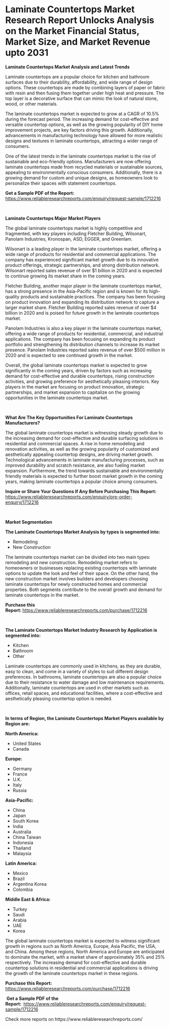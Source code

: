 <p><h1>Laminate Countertops Market Research Report Unlocks Analysis on the Market Financial Status, Market Size, and Market Revenue upto 2031</h1></p><p><strong>Laminate Countertops Market Analysis and Latest Trends</strong></p>
<p><p>Laminate countertops are a popular choice for kitchen and bathroom surfaces due to their durability, affordability, and wide range of design options. These countertops are made by combining layers of paper or fabric with resin and then fusing them together under high heat and pressure. The top layer is a decorative surface that can mimic the look of natural stone, wood, or other materials.</p><p>The laminate countertops market is expected to grow at a CAGR of 10.5% during the forecast period. The increasing demand for cost-effective and versatile countertop options, as well as the growing popularity of DIY home improvement projects, are key factors driving this growth. Additionally, advancements in manufacturing technology have allowed for more realistic designs and textures in laminate countertops, attracting a wider range of consumers.</p><p>One of the latest trends in the laminate countertops market is the rise of sustainable and eco-friendly options. Manufacturers are now offering laminate countertops made from recycled materials or sustainable sources, appealing to environmentally conscious consumers. Additionally, there is a growing demand for custom and unique designs, as homeowners look to personalize their spaces with statement countertops.</p></p>
<p><strong>Get a Sample PDF of the Report:&nbsp;</strong> <a href="https://www.reliableresearchreports.com/enquiry/request-sample/1712216">https://www.reliableresearchreports.com/enquiry/request-sample/1712216</a></p>
<p>&nbsp;</p>
<p><strong>Laminate Countertops Major Market Players</strong></p>
<p><p>The global laminate countertops market is highly competitive and fragmented, with key players including Fletcher Building, Wilsonart, Panolam Industries, Kronospan, ASD, EGGER, and Greenlam.</p><p>Wilsonart is a leading player in the laminate countertops market, offering a wide range of products for residential and commercial applications. The company has experienced significant market growth due to its innovative product offerings, strategic partnerships, and strong distribution network. Wilsonart reported sales revenue of over $1 billion in 2020 and is expected to continue growing its market share in the coming years.</p><p>Fletcher Building, another major player in the laminate countertops market, has a strong presence in the Asia-Pacific region and is known for its high-quality products and sustainable practices. The company has been focusing on product innovation and expanding its distribution network to capture a larger market share. Fletcher Building reported sales revenue of over $4 billion in 2020 and is poised for future growth in the laminate countertops market.</p><p>Panolam Industries is also a key player in the laminate countertops market, offering a wide range of products for residential, commercial, and industrial applications. The company has been focusing on expanding its product portfolio and strengthening its distribution channels to increase its market presence. Panolam Industries reported sales revenue of over $500 million in 2020 and is expected to see continued growth in the market.</p><p>Overall, the global laminate countertops market is expected to grow significantly in the coming years, driven by factors such as increasing demand for cost-effective and durable countertops, rising construction activities, and growing preference for aesthetically pleasing interiors. Key players in the market are focusing on product innovation, strategic partnerships, and market expansion to capitalize on the growing opportunities in the laminate countertops market.</p></p>
<p>&nbsp;</p>
<p><strong>What Are The Key Opportunities For Laminate Countertops Manufacturers?</strong></p>
<p><p>The global laminate countertops market is witnessing steady growth due to the increasing demand for cost-effective and durable surfacing solutions in residential and commercial spaces. A rise in home remodeling and renovation activities, as well as the growing popularity of customized and aesthetically appealing countertop designs, are driving market growth. Technological advancements in laminate manufacturing processes, such as improved durability and scratch resistance, are also fueling market expansion. Furthermore, the trend towards sustainable and environmentally friendly materials is expected to further boost market growth in the coming years, making laminate countertops a popular choice among consumers.</p></p>
<p><strong>Inquire or Share Your Questions If Any Before Purchasing This Report:</strong> <a href="https://www.reliableresearchreports.com/enquiry/pre-order-enquiry/1712216">https://www.reliableresearchreports.com/enquiry/pre-order-enquiry/1712216</a></p>
<p>&nbsp;</p>
<p><strong>Market Segmentation</strong></p>
<p><strong>The Laminate Countertops Market Analysis by types is segmented into:</strong></p>
<p><ul><li>Remodeling</li><li>New Construction</li></ul></p>
<p><p>The laminate countertops market can be divided into two main types: remodeling and new construction. Remodeling market refers to homeowners or businesses replacing existing countertops with laminate options to update the look and feel of their space. On the other hand, the new construction market involves builders and developers choosing laminate countertops for newly constructed homes and commercial properties. Both segments contribute to the overall growth and demand for laminate countertops in the market.</p></p>
<p><strong>Purchase this Report:&nbsp;</strong><a href="https://www.reliableresearchreports.com/purchase/1712216">https://www.reliableresearchreports.com/purchase/1712216</a></p>
<p>&nbsp;</p>
<p><strong>The Laminate Countertops Market Industry Research by Application is segmented into:</strong></p>
<p><ul><li>Kitchen</li><li>Bathroom</li><li>Other</li></ul></p>
<p><p>Laminate countertops are commonly used in kitchens, as they are durable, easy to clean, and come in a variety of styles to suit different design preferences. In bathrooms, laminate countertops are also a popular choice due to their resistance to water damage and low maintenance requirements. Additionally, laminate countertops are used in other markets such as offices, retail spaces, and educational facilities, where a cost-effective and aesthetically pleasing countertop option is needed.</p></p>
<p>&nbsp;</p>
<p><strong>In terms of Region, the Laminate Countertops Market Players available by Region are:</strong></p>
<p>
    <p> <strong> North America: </strong>
        <ul>
            <li>United States</li>
            <li>Canada</li>
        </ul>
        </p> 
    <p> <strong> Europe: </strong>
        <ul>
            <li>Germany</li>
            <li>France</li>
            <li>U.K.</li>
            <li>Italy</li>
            <li>Russia</li>
        </ul>
        </p> 
    <p> <strong> Asia-Pacific: </strong>
        <ul>
            <li>China</li>
            <li>Japan</li>
            <li>South Korea</li>
            <li>India</li>
            <li>Australia</li>
            <li>China Taiwan</li>
            <li>Indonesia</li>
            <li>Thailand</li>
            <li>Malaysia</li>
        </ul>
        </p> 
    <p> <strong> Latin America: </strong>
        <ul>
            <li>Mexico</li>
            <li>Brazil</li>
            <li>Argentina Korea</li>
            <li>Colombia</li>
        </ul>
        </p> 
    <p> <strong> Middle East & Africa: </strong>
        <ul>
            <li>Turkey</li>
            <li>Saudi</li>
            <li>Arabia</li>
            <li>UAE</li>
            <li>Korea</li>
        </ul>
    </p>
    </p>
<p><p>The global laminate countertops market is expected to witness significant growth in regions such as North America, Europe, Asia Pacific, the USA, and China. Among these regions, North America and Europe are anticipated to dominate the market, with a market share of approximately 35% and 25% respectively. The increasing demand for cost-effective and durable countertop solutions in residential and commercial applications is driving the growth of the laminate countertops market in these regions.</p></p>
<p><strong>Purchase this Report: </strong><a href="https://www.reliableresearchreports.com/purchase/1712216">https://www.reliableresearchreports.com/purchase/1712216</a></p>
<p>&nbsp;<strong>Get a Sample PDF of the Report:&nbsp;&nbsp;</strong><a href="https://www.reliableresearchreports.com/enquiry/request-sample/1712216">https://www.reliableresearchreports.com/enquiry/request-sample/1712216</a></p>
<p><strong></strong></p>
<p>Check more reports on https://www.reliableresearchreports.com/</p>